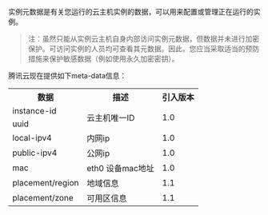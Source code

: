 实例元数据是有关您运行的云主机实例的数据，可以用来配置或管理正在运行的实例。
>注：虽然只能从实例云主机自身内部访问实例元数据，但数据并未进行加密保护。可访问实例的人员均可查看其元数据。因此，您应当采取适当的预防措施来保护敏感数据（例如使用永久加密密钥）。

腾讯云现在提供如下meta-data信息：
<table class="t">
<tbody><tr>
<th> <b>数据</b>
</th><th> <b>描述</b>
</th><th> <b>引入版本</b>
</th></tr>
<tr>
<td> instance-id
</td><td rowspan="2"> 云主机唯一ID
</td><td rowspan="2"> 1.0
</td></tr>
<tr>
<td>uuid</td>
</tr>
<tr>
<td> local-ipv4
</td><td> 内网ip
</td><td> 1.0
</td></tr>
<tr>
<td> public-ipv4
</td><td> 公网ip
</td><td> 1.0
</td></tr>
<tr>
<td> mac
</td><td> eth0 设备mac地址
</td><td> 1.0
</td></tr>
<tr>
<td> placement/region
</td><td> 地域信息
</td><td> 1.1
</td></tr>
<tr>
<td> placement/zone
</td><td> 可用区信息
</td><td> 1.1
</td></tr>
</tbody></table>